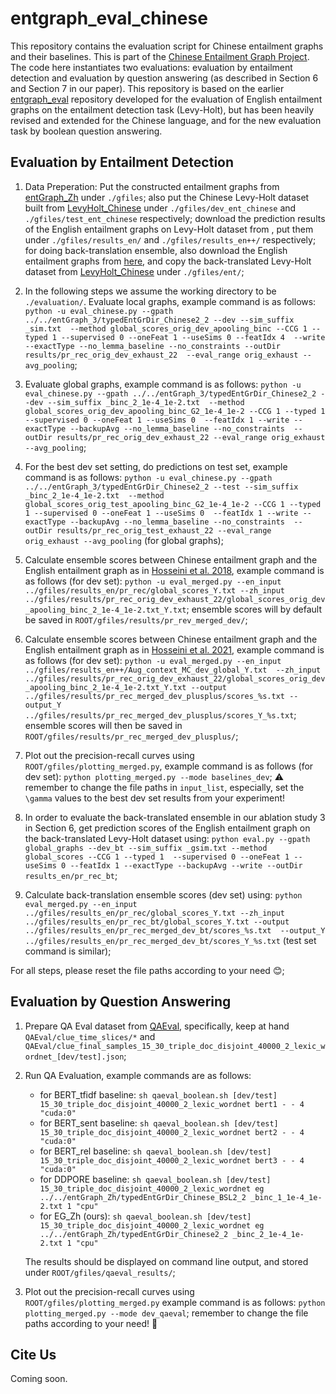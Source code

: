 # entgraph_eval_chinese

This repository contains the evaluation script for Chinese entailment graphs and their baselines.
This is part of the [Chinese Entailment Graph Project](..). The code here instantiates two evaluations:
evaluation by entailment detection and evaluation by question answering (as described in Section 6 and Section 7 
in our paper). This repository is based on the earlier [entgraph_eval](https://github.com/mjhosseini/entgraph_eval) 
repository developed for the evaluation of English entailment graphs on the entailment detection task (Levy-Holt), but 
has been heavily revised and extended for the Chinese language, and for the new evaluation task by boolean question 
answering.

## Evaluation by Entailment Detection

1. Data Preperation: Put the constructed entailment graphs from [entGraph_Zh](../entGraph_Zh) under `./gfiles`; also put the Chinese
Levy-Holt dataset built from [LevyHolt_Chinese](../Levy_Holt_Chinese) under `./gfiles/dev_ent_chinese` and
`./gfiles/test_ent_chinese` respectively; download the prediction results of the English entailment graphs on Levy-Holt 
dataset from , put them under `./gfiles/results_en/` and `./gfiles/results_en++/` respectively; 
for doing back-translation ensemble, also download the English entailment graphs from 
[here](https://dl.dropboxusercontent.com/s/j7sgqhp8a27qgcf/gfiles.zip), and copy the back-translated Levy-Holt
dataset from [LevyHolt_Chinese](../Levy_Holt_Chinese) under `./gfiles/ent/`;

2. In the following steps we assume the working directory to be `./evaluation/`.
 Evaluate local graphs, example command is as follows:
`
python -u eval_chinese.py --gpath ../../entGraph_3/typedEntGrDir_Chinese2_2 --dev --sim_suffix _sim.txt 
--method global_scores_orig_dev_apooling_binc --CCG 1 --typed 1 --supervised 0 --oneFeat 1 --useSims 0 --featIdx 4 
--write --exactType --no_lemma_baseline --no_constraints --outDir results/pr_rec_orig_dev_exhaust_22 
--eval_range orig_exhaust --avg_pooling
`;

3. Evaluate global graphs, example command is as follows:
`
python -u eval_chinese.py --gpath ../../entGraph_3/typedEntGrDir_Chinese2_2 --dev --sim_suffix _binc_2_1e-4_1e-2.txt 
--method global_scores_orig_dev_apooling_binc_G2_1e-4_1e-2 --CCG 1 --typed 1 --supervised 0 --oneFeat 1 --useSims 0 
--featIdx 1 --write --exactType --backupAvg --no_lemma_baseline --no_constraints 
--outDir results/pr_rec_orig_dev_exhaust_22 --eval_range orig_exhaust --avg_pooling
`;

4. For the best dev set setting, do predictions on test set, example command is as follows:
`
python -u eval_chinese.py --gpath ../../entGraph_3/typedEntGrDir_Chinese2_2 --test --sim_suffix _binc_2_1e-4_1e-2.txt 
--method global_scores_orig_test_apooling_binc_G2_1e-4_1e-2 --CCG 1 --typed 1 --supervised 0 --oneFeat 1 --useSims 0 
--featIdx 1 --write --exactType --backupAvg --no_lemma_baseline --no_constraints 
--outDir results/pr_rec_orig_test_exhaust_22 --eval_range orig_exhaust --avg_pooling
` (for global graphs);

5. Calculate ensemble scores between Chinese entailment graph and the English entailment graph as in 
[Hosseini et al. 2018](https://aclanthology.org/Q18-1048/), example command is as follows (for dev set):
`
python -u eval_merged.py --en_input ../gfiles/results_en/pr_rec/global_scores_Y.txt --zh_input 
../gfiles/results/pr_rec_orig_dev_exhaust_22/global_scores_orig_dev_apooling_binc_2_1e-4_1e-2.txt_Y.txt
`; 
ensemble scores will by default be saved in `ROOT/gfiles/results/pr_rev_merged_dev/`;

6. Calculate ensemble scores between Chinese entailment graph and the English entailment graph as in 
[Hosseini et al. 2021](https://aclanthology.org/2021.findings-emnlp.238/), example command is as follows (for dev set):
`
python -u eval_merged.py --en_input ../gfiles/results_en++/Aug_context_MC_dev_global_Y.txt 
--zh_input ../gfiles/results/pr_rec_orig_dev_exhaust_22/global_scores_orig_dev_apooling_binc_2_1e-4_1e-2.txt_Y.txt
--output ../gfiles/results/pr_rec_merged_dev_plusplus/scores_%s.txt
--output_Y ../gfiles/results/pr_rec_merged_dev_plusplus/scores_Y_%s.txt
`; ensemble scores will then be saved in `ROOT/gfiles/results/pr_rec_merged_dev_plusplus/`;

7. Plot out the precision-recall curves using `ROOT/gfiles/plotting_merged.py`, example command is as follows (for dev set):
`
python plotting_merged.py --mode baselines_dev
`; ⚠️ remember to change the file paths in `input_list`, especially, set the `\gamma` values to the best dev set results
from your experiment!

8. In order to evaluate the back-translated ensemble in our ablation study 3 in Section 6, get prediction scores of the 
English entailment graph on the back-translated Levy-Holt dataset using:
`
python eval.py --gpath global_graphs --dev_bt --sim_suffix _gsim.txt --method global_scores --CCG 1 --typed 1 
--supervised 0 --oneFeat 1 --useSims 0 --featIdx 1 --exactType --backupAvg --write --outDir results_en/pr_rec_bt
`;

9. Calculate back-translation ensemble scores (dev set) using:
`
python eval_merged.py --en_input ../gfiles/results_en/pr_rec/global_scores_Y.txt --zh_input 
../gfiles/results_en/pr_rec_bt/global_scores_Y.txt --output ../gfiles/results_en/pr_rec_merged_dev_bt/scores_%s.txt 
--output_Y ../gfiles/results_en/pr_rec_merged_dev_bt/scores_Y_%s.txt
` (test set command is similar);

For all steps, please reset the file paths according to your need 😊;


## Evaluation by Question Answering

1. Prepare QA Eval dataset from [QAEval](../QAEval), specifically, keep at hand `QAEval/clue_time_slices/*` and
`QAEval/clue_final_samples_15_30_triple_doc_disjoint_40000_2_lexic_wordnet_[dev/test].json`;

2. Run QA Evaluation, example commands are as follows:
    - for BERT_tfidf baseline: `sh qaeval_boolean.sh [dev/test] 15_30_triple_doc_disjoint_40000_2_lexic_wordnet bert1 - - 4 "cuda:0"`
    - for BERT_sent baseline: `sh qaeval_boolean.sh [dev/test] 15_30_triple_doc_disjoint_40000_2_lexic_wordnet bert2 - - 4 "cuda:0"`
    - for BERT_rel baseline: `sh qaeval_boolean.sh [dev/test] 15_30_triple_doc_disjoint_40000_2_lexic_wordnet bert3 - - 4 "cuda:0"`
    - for DDPORE baseline: `sh qaeval_boolean.sh [dev/test] 15_30_triple_doc_disjoint_40000_2_lexic_wordnet eg 
    ../../entGraph_Zh/typedEntGrDir_Chinese_BSL2_2 _binc_1_1e-4_1e-2.txt 1 "cpu"`
    - for EG_Zh (ours): `sh qaeval_boolean.sh [dev/test] 15_30_triple_doc_disjoint_40000_2_lexic_wordnet eg 
    ../../entGraph_Zh/typedEntGrDir_Chinese2_2 _binc_2_1e-4_1e-2.txt 1 "cpu"`
    
    The results should be displayed on command line output, and stored under `ROOT/gfiles/qaeval_results/`;

3. Plot out the precision-recall curves using `ROOT/gfiles/plotting_merged.py` example command is as follows:
`
python plotting_merged.py --mode dev_qaeval
`; remember to change the file paths according to your need! 🎉

## Cite Us

Coming soon.